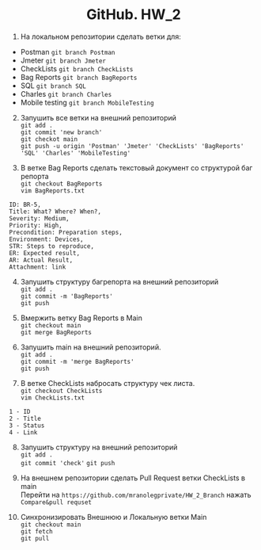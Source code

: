<div align="center">

# GitHub. HW_2

</div>
  
1. На локальном репозитории сделать ветки для:  
- Postman `git branch Postman`
- Jmeter `git branch Jmeter`
- CheckLists `git branch CheckLists`
- Bag Reports `git branch BagReports`
- SQL `git branch SQL`
- Charles `git branch Charles`
- Mobile testing `git branch MobileTesting`

2. Запушить все ветки на внешний репозиторий  
`git add .`  
`git commit 'new branch'`  
`git checkot main`  
`git push -u origin 'Postman' 'Jmeter' 'CheckLists' 'BagReports' 'SQL' 'Charles' 'MobileTesting'`  

3. В ветке Bag Reports сделать текстовый документ со структурой баг репорта  
`git checkout BagReports`  
`vim BagReports.txt`  
```
ID: BR-5,
Title: What? Where? When?,
Severity: Medium,
Priority: High,
Precondition: Preparation steps,
Environment: Devices,
STR: Steps to reproduce,
ER: Expected result,
AR: Actual Result,
Attachment: link
```

4. Запушить структуру багрепорта на внешний репозиторий  
`git add .`  
`git commit -m 'BagReports'`  
`git push`  

5. Вмержить ветку Bag Reports в Main  
`git checkout main`  
`git merge BagReports`

6. Запушить main на внешний репозиторий.  
`git add .`  
`git commit -m 'merge BagReports'`  
`git push`  

7. В ветке CheckLists набросать структуру чек листа.  
`git checkout CheckLists`  
`vim CheckLists.txt`  
```
1 - ID
2 - Title
3 - Status
4 - Link
```

8. Запушить структуру на внешний репозиторий  
`git add .`  
`git commit 'check'` 
`git push`  

9. На внешнем репозитории сделать Pull Request ветки CheckLists в main  
Перейти на `https://github.com/mranolegprivate/HW_2_Branch` нажать `Compare&pull requset`

10. Синхронизировать Внешнюю и Локальную ветки Main  
`git checkout main`  
`git fetch`  
`git pull`
